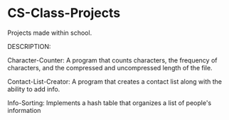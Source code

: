 # CS-Class-Projects
Projects made within school.

DESCRIPTION:

Character-Counter: A program that counts characters, the frequency of characters, and the compressed and uncompressed length of the file.

Contact-List-Creator: A program that creates a contact list along with the ability to add info.

Info-Sorting: Implements a hash table that organizes a list of people's information
